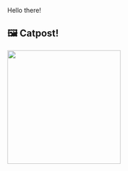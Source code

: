 Hello there!



## 🖼️ Catpost!

<sub>
    <img src="https://cdn2.thecatapi.com/images/drf.jpg" height="256">
</sub>

